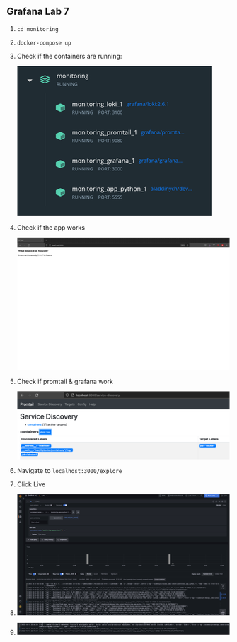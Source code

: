 ## Grafana Lab 7

1) `cd monitoring`
2) `docker-compose up`
3) Check if the containers are running:

   ![img_1.png](img_lab7/img_1.png)
4) Check if the app works

   ![img_2.png](img_lab7/img_2.png)
5) Check if promtail & grafana work

   ![img_3.png](img_lab7/img_3.png)
6) Navigate to `localhost:3000/explore`
7) Click Live
8) ![img_4.png](img_lab7/img_4.png)
9) ![img_6.png](img_lab7/img_6.png)
